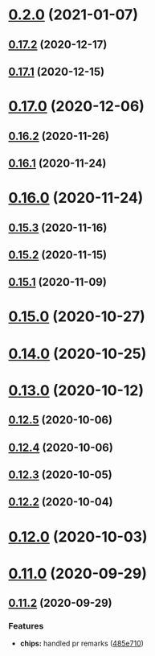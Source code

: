 # [0.2.0](https://github.com/material-components/material-components-web-components/compare/v0.17.2...v0.2.0) (2021-01-07)



## [0.17.2](https://github.com/material-components/material-components-web-components/compare/v0.17.1...v0.17.2) (2020-12-17)



## [0.17.1](https://github.com/material-components/material-components-web-components/compare/v0.17.0...v0.17.1) (2020-12-15)



# [0.17.0](https://github.com/material-components/material-components-web-components/compare/v0.16.2...v0.17.0) (2020-12-06)



## [0.16.2](https://github.com/material-components/material-components-web-components/compare/v0.16.1...v0.16.2) (2020-11-26)



## [0.16.1](https://github.com/material-components/material-components-web-components/compare/v0.16.0...v0.16.1) (2020-11-24)



# [0.16.0](https://github.com/material-components/material-components-web-components/compare/v0.15.3...v0.16.0) (2020-11-24)



## [0.15.3](https://github.com/material-components/material-components-web-components/compare/v0.15.2...v0.15.3) (2020-11-16)



## [0.15.2](https://github.com/material-components/material-components-web-components/compare/v0.15.1...v0.15.2) (2020-11-15)



## [0.15.1](https://github.com/material-components/material-components-web-components/compare/v0.15.0...v0.15.1) (2020-11-09)



# [0.15.0](https://github.com/material-components/material-components-web-components/compare/v0.14.0...v0.15.0) (2020-10-27)



# [0.14.0](https://github.com/material-components/material-components-web-components/compare/v0.13.0...v0.14.0) (2020-10-25)



# [0.13.0](https://github.com/material-components/material-components-web-components/compare/v0.12.5...v0.13.0) (2020-10-12)



## [0.12.5](https://github.com/material-components/material-components-web-components/compare/v0.12.4...v0.12.5) (2020-10-06)



## [0.12.4](https://github.com/material-components/material-components-web-components/compare/v0.12.3...v0.12.4) (2020-10-06)



## [0.12.3](https://github.com/material-components/material-components-web-components/compare/v0.12.2...v0.12.3) (2020-10-05)



## [0.12.2](https://github.com/material-components/material-components-web-components/compare/v0.12.1...v0.12.2) (2020-10-04)



# [0.12.0](https://github.com/material-components/material-components-web-components/compare/v0.11.0...v0.12.0) (2020-10-03)



# [0.11.0](https://github.com/material-components/material-components-web-components/compare/v0.11.2...v0.11.0) (2020-09-29)



## [0.11.2](https://github.com/material-components/material-components-web-components/compare/v0.10.0...v0.11.2) (2020-09-29)


### Features

* **chips:** handled pr remarks ([485e710](https://github.com/material-components/material-components-web-components/commit/485e7101c8669ea84aba62e97ac0f4ae2cfead64))



